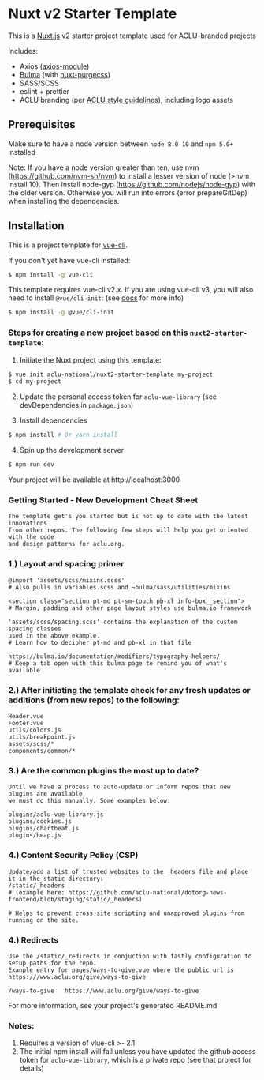 # Nuxt v2 Starter Template

This is a [Nuxt.js](https://github.com/nuxt/nuxt.js) v2 starter project template used for ACLU-branded projects

Includes:

- Axios ([axios-module](https://github.com/nuxt-community/axios-module))
- [Bulma](https://github.com/jgthms/bulma) (with [nuxt-purgecss](https://github.com/Developmint/nuxt-purgecss))
- SASS/SCSS
- eslint + prettier
- ACLU branding (per [ACLU style guidelines](https://aclu-national.github.io/style/)), including logo assets

## Prerequisites

Make sure to have a node version between `node 8.0-10` and `npm 5.0+` installed

Note: If you have a node version greater than ten, use nvm (https://github.com/nvm-sh/nvm) to install a lesser version of node (>nvm install 10). Then install node-gyp (https://github.com/nodejs/node-gyp) with the older version. Otherwise you will run into errors (error prepareGitDep) when installing the dependencies.

## Installation

This is a project template for [vue-cli](https://github.com/vuejs/vue-cli).

If you don't yet have vue-cli installed:

```bash
$ npm install -g vue-cli
```

This template requires vue-cli v2.x. If you are using vue-cli v3, you will also need to install `@vue/cli-init`: (see [docs](https://cli.vuejs.org/guide/creating-a-project.html#pulling-2-x-templates-legacy) for more info)

```bash
$ npm install -g @vue/cli-init
```

### Steps for creating a new project based on this `nuxt2-starter-template`:

1. Initiate the Nuxt project using this template:

``` bash
$ vue init aclu-national/nuxt2-starter-template my-project
$ cd my-project
```

2. Update the personal access token for `aclu-vue-library` (see devDependencies in `package.json`)

3. Install dependencies

``` bash
$ npm install # Or yarn install
```

4. Spin up the development server

``` bash
$ npm run dev
```

Your project will be available at http://localhost:3000

### Getting Started - New Development Cheat Sheet

```
The template get's you started but is not up to date with the latest innovations
from other repos. The following few steps will help you get oriented with the code
and design patterns for aclu.org.
```
### 1.) Layout and spacing primer
```
@import 'assets/scss/mixins.scss' 
# Also pulls in variables.scss and ~bulma/sass/utilities/mixins 

<section class="section pt-md pt-sm-touch pb-xl info-box__section">
# Margin, padding and other page layout styles use bulma.io framework

'assets/scss/spacing.scss' contains the explanation of the custom spacing classes
used in the above example.
# Learn how to decipher pt-md and pb-xl in that file

https://bulma.io/documentation/modifiers/typography-helpers/
# Keep a tab open with this bulma page to remind you of what's available
```

### 2.) After initiating the template check for any fresh updates or additions (from new repos) to the following:
```
Header.vue
Footer.vue
utils/colors.js
utils/breakpoint.js
assets/scss/*
components/common/*
```

### 3.) Are the common plugins the most up to date?
```
Until we have a process to auto-update or inform repos that new plugins are available,
we must do this manually. Some examples below:

plugins/aclu-vue-library.js
plugins/cookies.js
plugins/chartbeat.js
plugins/heap.js
```

### 4.) Content Security Policy (CSP)
```
Update/add a list of trusted websites to the _headers file and place it in the static directory:
/static/_headers 
# (example here: https://github.com/aclu-national/dotorg-news-frontend/blob/staging/static/_headers)

# Helps to prevent cross site scripting and unapproved plugins from running on the site.
```

### 4.) Redirects
```
Use the /static/_redirects in conjuction with fastly configuration to setup paths for the repo.
Exanple entry for pages/ways-to-give.vue where the public url is 
https:///www.aclu.org/give/ways-to-give

/ways-to-give   https://www.aclu.org/give/ways-to-give
```
For more information, see your project's generated README.md

### Notes:

1. Requires a version of vlue-cli >- 2.1
2. The initial npm install will fail unless you have updated the github access token for `aclu-vue-library`, which is a private repo (see that project for details)
